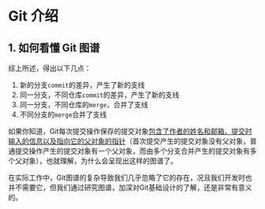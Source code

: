 # Git 介绍

## 1. 如何看懂 Git 图谱

综上所述，得出以下几点：

1. 新的分支`commit`的差异，产生了新的支线
2. 同一分支，不同仓库`commit`的差异，产生了新的支线
3. 同一分支，不同仓库的`merge`，合并了支线
4. 不同分支的`merge`合并了支线

如果你知道，Git每次提交操作保存的提交对象[包含了作者的姓名和邮箱、提交时输入的信息以及指向它的父对象的指针](https://link.juejin.im/?target=https%3A%2F%2Fgit-scm.com%2Fbook%2Fzh%2Fv2%2FGit-%E5%88%86%E6%94%AF-%E5%88%86%E6%94%AF%E7%AE%80%E4%BB%8B)（首次提交产生的提交对象没有父对象，普通提交操作产生的提交对象有一个父对象，而由多个分支合并产生的提交对象有多个父对象），也就理解，为什么会呈现出这样的图谱了。

在实际工作中，Git图谱的复杂导致我们几乎忽略了它的存在，况且我们开发时也并不需要它，但我们通过研究图谱，加深对Git基础设计的了解，还是非常有意义的。

